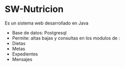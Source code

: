 ﻿# SW-Nutricion
 Es un sistema web desarrollado en Java 
 - Base de datos: Postgresql
 - Permite:
altas bajas y consultas en los modulos de :
- Dietas 
- Metas 
- Expedientes 
- Mensajes
